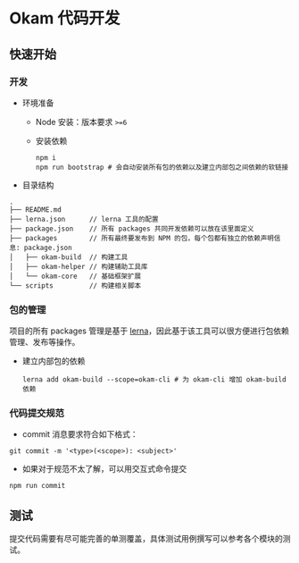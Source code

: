 # Okam 代码开发

## 快速开始

### 开发

* 环境准备

    * Node 安装：版本要求 `>=6`

    * 安装依赖

        ```shell
        npm i
        npm run bootstrap # 会自动安装所有包的依赖以及建立内部包之间依赖的软链接
        ```

* 目录结构

```
.
├── README.md
├── lerna.json      // lerna 工具的配置
├── package.json    // 所有 packages 共同开发依赖可以放在该里面定义
├── packages        // 所有最终要发布到 NPM 的包，每个包都有独立的依赖声明信息: package.json
│   ├── okam-build  // 构建工具
│   ├── okam-helper // 构建辅助工具库
│   └── okam-core   // 基础框架扩展
└── scripts         // 构建相关脚本
```

### 包的管理

项目的所有 packages 管理是基于 [lerna](https://github.com/lerna/lerna)，因此基于该工具可以很方便进行包依赖管理、发布等操作。

* 建立内部包的依赖

    ```shell
    lerna add okam-build --scope=okam-cli # 为 okam-cli 增加 okam-build 依赖
    ```

### 代码提交规范

* commit 消息要求符合如下格式：

```shell
git commit -m '<type>(<scope>): <subject>'
```

* 如果对于规范不太了解，可以用交互式命令提交

```shell
npm run commit
```

## 测试

提交代码需要有尽可能完善的单测覆盖，具体测试用例撰写可以参考各个模块的测试。

